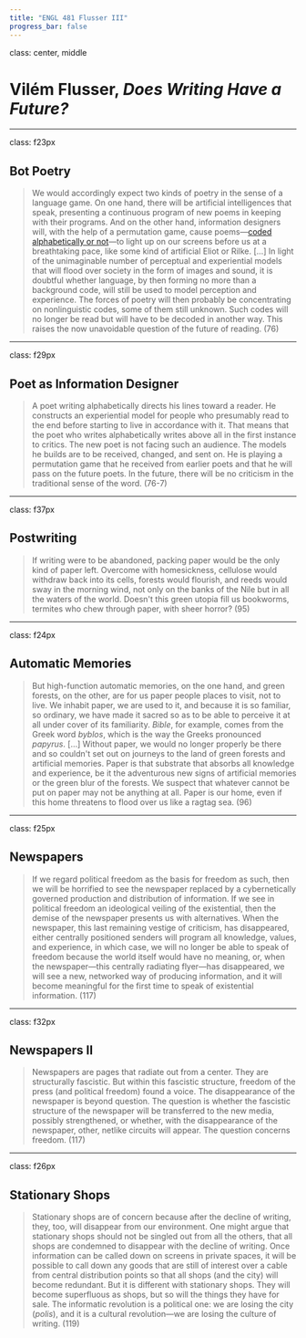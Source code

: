 ```yaml
---
title: "ENGL 481 Flusser III"
progress_bar: false
---
```

class: center, middle

# Vilém Flusser, *Does Writing Have a Future?*
---
class: f23px
## Bot Poetry

> We would accordingly expect two kinds of poetry in the sense of a language game. On one hand, there will be artificial intelligences that speak, presenting a continuous program of new poems in keeping with their programs. And on the other hand, information designers will, with the help of a permutation game, cause poems—[coded alphabetically or not](https://twitter.com/infinitedeserts)—to light up on our screens before us at a breathtaking pace, like some kind of artificial Eliot or Rilke. […] In light of the unimaginable number of perceptual and experiential models that will flood over society in the form of images and sound, it is doubtful whether language, by then forming no more than a background code, will still be used to model perception and experience. The forces of poetry will then probably be concentrating on nonlinguistic codes, some of them still unknown. Such codes will no longer be read but will have to be decoded in another way. This raises the now unavoidable question of the future of reading. (76)
---
class: f29px
## Poet as Information Designer

> A poet writing alphabetically directs his lines toward a reader. He constructs an experiential model for people who presumably read to the end before starting to live in accordance with it. That means that the poet who writes alphabetically writes above all in the first instance to critics. The new poet is not facing such an audience. The models he builds are to be received, changed, and sent on. He is playing a permutation game that he received from earlier poets and that he will pass on the future poets. In the future, there will be no criticism in the traditional sense of the word. (76-7)
---
class: f37px
## Postwriting

> If writing were to be abandoned, packing paper would be the only kind of paper left. Overcome with homesickness, cellulose would withdraw back into its cells, forests would flourish, and reeds would sway in the morning wind, not only on the banks of the Nile but in all the waters of the world. Doesn't this green utopia fill us bookworms, termites who chew through paper, with sheer horror? (95)
---
class: f24px
## Automatic Memories

> But high-function automatic memories, on the one hand, and green forests, on the other, are for us paper people places to visit, not to live. We inhabit paper, we are used to it, and because it is so familiar, so ordinary, we have made it sacred so as to be able to perceive it at all under cover of its familiarity. *Bible*, for example, comes from the Greek word *byblos*, which is the way the Greeks pronounced *papyrus*. […] Without paper, we would no longer properly be there and so couldn't set out on journeys to the land of green forests and artificial memories. Paper is that substrate that absorbs all knowledge and experience, be it the adventurous new signs of artificial memories or the green blur of the forests. We suspect that whatever cannot be put on paper may not be anything at all. Paper is our home, even if this home threatens to flood over us like a ragtag sea. (96)
---
class: f25px
## Newspapers

> If we regard political freedom as the basis for freedom as such, then we will be horrified to see the newspaper replaced by a cybernetically governed production and distribution of information. If we see in political freedom an ideological veiling of the existential, then the demise of the newspaper presents us with alternatives. When the newspaper, this last remaining vestige of criticism, has disappeared, either centrally positioned senders will program all knowledge, values, and experience, in which case, we will no longer be able to speak of freedom because the world itself would have no meaning, or, when the newspaper—this centrally radiating flyer—has disappeared, we will see a new, networked way of producing information, and it will become meaningful for the first time to speak of existential information. (117)
---
class: f32px
## Newspapers II

> Newspapers are pages that radiate out from a center. They are structurally fascistic. But within this fascistic structure, freedom of the press (and political freedom) found a voice. The disappearance of the newspaper is beyond question. The question is whether the fascistic structure of the newspaper will be transferred to the new media, possibly strengthened, or whether, with the disappearance of the newspaper, other, netlike circuits will appear. The question concerns freedom. (117)
---
class: f26px
## Stationary Shops

> Stationary shops are of concern because after the decline of writing, they, too, will disappear from our environment. One might argue that stationary shops should not be singled out from all the others, that all shops are condemned to disappear with the decline of writing. Once information can be called down on screens in private spaces, it will be possible to call down any goods that are still of interest over a cable from central distribution points so that all shops (and the city) will become redundant. But it is different with stationary shops. They will become superfluous as shops, but so will the things they have for sale. The informatic revolution is a political one: we are losing the city (*polis*), and it is a cultural revolution—we are losing the culture of writing. (119)


